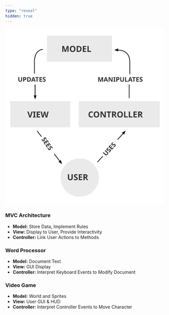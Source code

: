```yaml
---
type: "reveal"
hidden: true
---
```


<section>
  <img class="plain stretch" style="" src="/images/14-mvc/13.3.mvc_wiki.svg">
</section>

<section>
  <h3>MVC Architecture</h3>
  <ul>
    <li><b>Model:</b> Store Data, Implement Rules</li>
    <li><b>View:</b> Display to User, Provide Interactivity</li>
    <li><b>Controller:</b> Link User Actions to Methods</li>
  </ul>
</section>

<section>
  <h3>Word Processor</h3>
  <ul>
    <li><b>Model:</b> Document Text</li>
    <li><b>View:</b> GUI Display</li>
    <li><b>Controller:</b> Interpret Keyboard Events to Modify Document</li>
  </ul>
</section>

<section>
  <h3>Video Game</h3>
  <ul>
    <li><b>Model:</b> World and Sprites</li>
    <li><b>View:</b> User GUI & HUD</li>
    <li><b>Controller:</b> Interpret Controller Events to Move Character</li>
  </ul>
</section>
